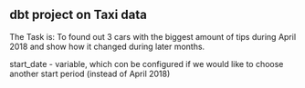 ## dbt project on Taxi data

The Task is:
To found out 3 cars with the biggest amount of tips during April 2018 and show how it changed during later months.

start_date - variable, which con be configured if we would like to choose another start period (instead of April 2018)